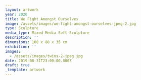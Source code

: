 ```yaml
---
layout: artwork
year: 2020
title: We Fight Amongst Ourselves
image: /assets/images/we-fight-amongst-ourselves-jpeg-2.jpg
type: Sculpture
media_type: Mixed Media Soft Sculpture
description: ''
dimensions: 100 x 80 x 35 cm
exhibition: ''
images:
  - /assets/images/twins-2-jpeg.jpg
date: 2019-08-31T23:00:00.000Z
draft: true
_template: artwork
---
```



